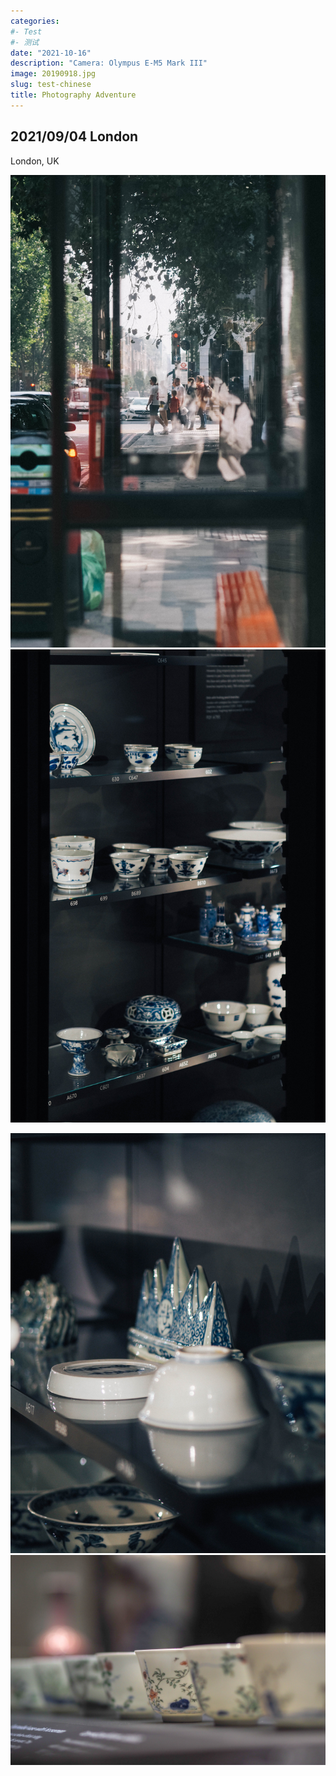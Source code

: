 ```yaml
---
categories:
#- Test
#- 测试
date: "2021-10-16"
description: "Camera: Olympus E-M5 Mark III"
image: 20190918.jpg
slug: test-chinese
title: Photography Adventure
---
```


## 2021/09/04 London
London, UK 

![LBS Photo by Hanrui Wang](P9050200.jpg)  ![British Museum Photo by Hanrui Wang](P9050234.jpg) 

![China](P9050236.jpg)  ![China](P9050229.jpg)